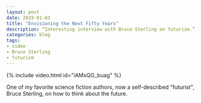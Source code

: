 ```yaml
---
layout: post
date: 2019-01-03
title: "Envisioning the Next Fifty Years"
description: “Interesting interview with Bruce Sterling on futurism.”
categories: blog
tags:
- video
- Bruce Sterling
- futurism
---
```


{% include video.html id="iAMxQG_buag" %}

One of my favorite science fiction authors, now a self-described "futurist", Bruce Sterling, on how to think about the future.
